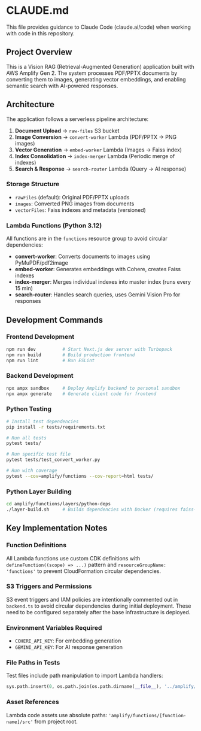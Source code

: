 # CLAUDE.md

This file provides guidance to Claude Code (claude.ai/code) when working with code in this repository.

## Project Overview

This is a Vision RAG (Retrieval-Augmented Generation) application built with AWS Amplify Gen 2. The system processes PDF/PPTX documents by converting them to images, generating vector embeddings, and enabling semantic search with AI-powered responses.

## Architecture

The application follows a serverless pipeline architecture:

1. **Document Upload** → `raw-files` S3 bucket
2. **Image Conversion** → `convert-worker` Lambda (PDF/PPTX → PNG images)
3. **Vector Generation** → `embed-worker` Lambda (Images → Faiss index)
4. **Index Consolidation** → `index-merger` Lambda (Periodic merge of indexes)
5. **Search & Response** → `search-router` Lambda (Query → AI response)

### Storage Structure
- `rawFiles` (default): Original PDF/PPTX uploads
- `images`: Converted PNG images from documents  
- `vectorFiles`: Faiss indexes and metadata (versioned)

### Lambda Functions (Python 3.12)
All functions are in the `functions` resource group to avoid circular dependencies:

- **convert-worker**: Converts documents to images using PyMuPDF/pdf2image
- **embed-worker**: Generates embeddings with Cohere, creates Faiss indexes
- **index-merger**: Merges individual indexes into master index (runs every 15 min)
- **search-router**: Handles search queries, uses Gemini Vision Pro for responses

## Development Commands

### Frontend Development
```bash
npm run dev          # Start Next.js dev server with Turbopack
npm run build        # Build production frontend
npm run lint         # Run ESLint
```

### Backend Development
```bash
npx ampx sandbox     # Deploy Amplify backend to personal sandbox
npx ampx generate    # Generate client code for frontend
```

### Python Testing
```bash
# Install test dependencies
pip install -r tests/requirements.txt

# Run all tests
pytest tests/

# Run specific test file
pytest tests/test_convert_worker.py

# Run with coverage
pytest --cov=amplify/functions --cov-report=html tests/
```

### Python Layer Building
```bash
cd amplify/functions/layers/python-deps
./layer-build.sh     # Builds dependencies with Docker (requires faiss-cpu, cohere, etc.)
```

## Key Implementation Notes

### Function Definitions
All Lambda functions use custom CDK definitions with `defineFunction((scope) => ...)` pattern and `resourceGroupName: 'functions'` to prevent CloudFormation circular dependencies.

### S3 Triggers and Permissions
S3 event triggers and IAM policies are intentionally commented out in `backend.ts` to avoid circular dependencies during initial deployment. These need to be configured separately after the base infrastructure is deployed.

### Environment Variables Required
- `COHERE_API_KEY`: For embedding generation
- `GEMINI_API_KEY`: For AI response generation

### File Paths in Tests
Test files include path manipulation to import Lambda handlers:
```python
sys.path.insert(0, os.path.join(os.path.dirname(__file__), '../amplify/functions/[function-name]/src'))
```

### Asset References
Lambda code assets use absolute paths: `'amplify/functions/[function-name]/src'` from project root.